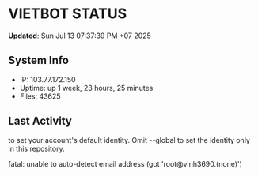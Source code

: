 # VIETBOT STATUS
**Updated**: Sun Jul 13 07:37:39 PM +07 2025

## System Info
- IP: 103.77.172.150
- Uptime: up 1 week, 23 hours, 25 minutes
- Files: 43625

## Last Activity

to set your account's default identity.
Omit --global to set the identity only in this repository.

fatal: unable to auto-detect email address (got 'root@vinh3690.(none)')
